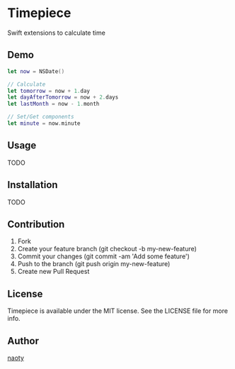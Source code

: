 # Timepiece

Swift extensions to calculate time

## Demo

```swift
let now = NSDate()

// Calculate
let tomorrow = now + 1.day
let dayAfterTomorrow = now + 2.days
let lastMonth = now - 1.month

// Set/Get components
let minute = now.minute
```

## Usage

TODO

## Installation

TODO

## Contribution

1. Fork
2. Create your feature branch (git checkout -b my-new-feature)
3. Commit your changes (git commit -am 'Add some feature')
4. Push to the branch (git push origin my-new-feature)
5. Create new Pull Request

## License

Timepiece is available under the MIT license. See the LICENSE file for more info.

## Author

[naoty](https://github.com/naoty)


